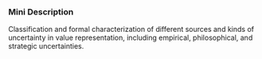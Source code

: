 ### Mini Description

Classification and formal characterization of different sources and kinds of uncertainty in value representation, including empirical, philosophical, and strategic uncertainties.
